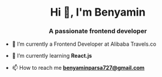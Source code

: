 

<h1 align="center">Hi 👋, I'm Benyamin</h1>
<h3 align="center">A passionate frontend developer</h3>

- 🔭 I’m currently a Frontend Developer at Alibaba Travels.co

- 🌱 I’m currently learning **React.js**

- 📫 How to reach me **benyaminparsa727@gmail.com**
  <a href="mailto:benyaminparsa727@gmail.com" target="blank">
  </a>
  <a href="https://github.com/benyamin727" target="blank">
  </a>
</div>
<br />


